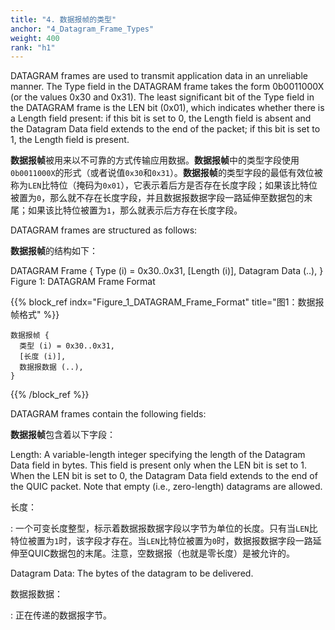 ```yaml
---
title: "4. 数据报帧的类型"
anchor: "4_Datagram_Frame_Types"
weight: 400
rank: "h1"
---
```


DATAGRAM frames are used to transmit application data in an unreliable manner. The Type field in the DATAGRAM frame takes the form 0b0011000X (or the values 0x30 and 0x31). The least significant bit of the Type field in the DATAGRAM frame is the LEN bit (0x01), which indicates whether there is a Length field present: if this bit is set to 0, the Length field is absent and the Datagram Data field extends to the end of the packet; if this bit is set to 1, the Length field is present.

**数据报帧**被用来以不可靠的方式传输应用数据。**数据报帧**中的类型字段使用`0b0011000X`的形式（或者说值`0x30`和`0x31`）。**数据报帧**的类型字段的最低有效位被称为`LEN`比特位（掩码为`0x01`），它表示着后方是否存在长度字段；如果该比特位被置为`0`，那么就不存在长度字段，并且数据报数据字段一路延伸至数据包的末尾；如果该比特位被置为`1`，那么就表示后方存在长度字段。

DATAGRAM frames are structured as follows:

**数据报帧**的结构如下：

DATAGRAM Frame {
Type (i) = 0x30..0x31,
[Length (i)],
Datagram Data (..),
}
Figure 1: DATAGRAM Frame Format

{{% block_ref
indx="Figure_1_DATAGRAM_Frame_Format"
title="图1：数据报帧格式" %}}

```
数据报帧 {
  类型 (i) = 0x30..0x31,
  [长度 (i)],
  数据报数据 (..),
}
```

{{% /block_ref %}}

DATAGRAM frames contain the following fields:

**数据报帧**包含着以下字段：

Length:
A variable-length integer specifying the length of the Datagram Data field in bytes. This field is present only when the LEN bit is set to 1. When the LEN bit is set to 0, the Datagram Data field extends to the end of the QUIC packet. Note that empty (i.e., zero-length) datagrams are allowed.

长度：

:   一个可变长度整型，标示着数据报数据字段以字节为单位的长度。只有当`LEN`比特位被置为`1`时，该字段才存在。当`LEN`比特位被置为`0`时，数据报数据字段一路延伸至QUIC数据包的末尾。注意，空数据报（也就是零长度）是被允许的。

Datagram Data:
The bytes of the datagram to be delivered.

数据报数据：

:   正在传递的数据报字节。

